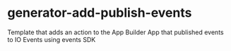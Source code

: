 # generator-add-publish-events
Template that adds an action to the App Builder App that published events to IO Events using events SDK
